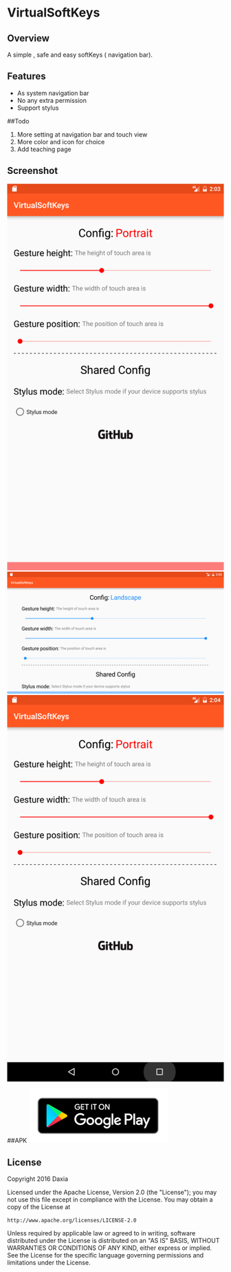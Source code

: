 # VirtualSoftKeys

## Overview

A simple , safe  and easy softKeys ( navigation bar).

## Features
*  As system navigation bar
*  No any extra permission
*  Support stylus

##Todo
1. More setting at  navigation bar and touch view
2. More color and icon for choice
3. Add teaching page

## Screenshot
![](/screenshot/1.png) 
![](/screenshot/2.png) 
![](/screenshot/3.png) 

##APK
[![](/screenshot/google-play-badge.png) ](https://play.google.com/store/apps/details?id=tw.com.daxia.virtualsoftkeys)

## License

Copyright 2016 Daxia

Licensed under the Apache License, Version 2.0 (the "License");
you may not use this file except in compliance with the License.
You may obtain a copy of the License at

    http://www.apache.org/licenses/LICENSE-2.0

Unless required by applicable law or agreed to in writing, software
distributed under the License is distributed on an "AS IS" BASIS,
WITHOUT WARRANTIES OR CONDITIONS OF ANY KIND, either express or implied.
See the License for the specific language governing permissions and
limitations under the License.
